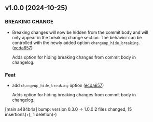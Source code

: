 ## v1.0.0 (2024-10-25)

### BREAKING CHANGE

- Breaking changes will now be hidden from the commit body and will only appear in the breaking change section. The behavior can be controlled with the newly added option `changeup_hide_breaking`. ([ecda657](https://github.com/kmnhan/cz-changeup/commit/ecda657c5667a438fac0f2a2abd410415e50a48e))

  Adds option for hiding breaking changes from commit body in changelog.

### Feat

- add `changeup_hide_breaking` option ([ecda657](https://github.com/kmnhan/cz-changeup/commit/ecda657c5667a438fac0f2a2abd410415e50a48e))

  Adds option for hiding breaking changes from commit body in changelog.

[main a484b4a] bump: version 0.3.0 → 1.0.0
 2 files changed, 15 insertions(+), 1 deletion(-)

